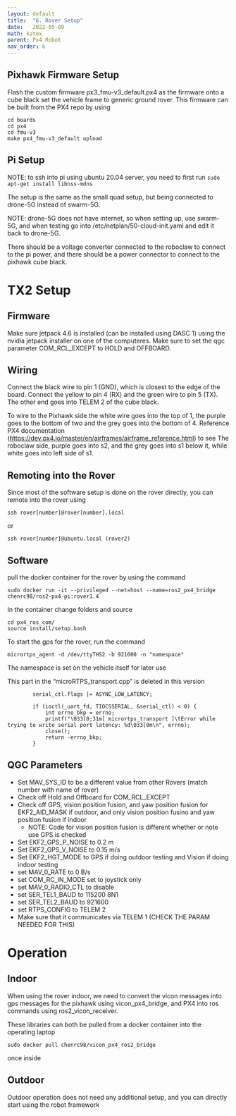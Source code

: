 ```yaml
---
layout: default
title:  "6. Rover Setup"
date:   2022-05-09
math: katex
parent: Px4 Robot
nav_order: 6
---
```


## Pixhawk Firmware Setup
Flash the custom firmware px3_fmu-v3_default.px4 as the firmware onto a cube black
set the vehicle frame to generic ground rover. This firmware can be built from the PX4 repo by using
```
cd boards
cd px4
cd fmu-v3
make px4_fmu-v3_default upload
```


## Pi Setup

NOTE: to ssh into pi using ubuntu 20.04 server, you need to first run ```sudo apt-get install libnss-mdns```

The setup is the same as the small quad setup, but being connected to drone-5G instead of swarm-5G. 

NOTE: drone-5G does not have internet, so when setting up, use swarm-5G, and when testing go into /etc/netplan/50-cloud-init.yaml and edit it back to drone-5G. 

There should be a voltage converter connected to the roboclaw to connect to the pi power, and there should be a power connector to connect to the pixhawk cube black.

# TX2 Setup

## Firmware
Make sure jetpack 4.6 is installed (can be installed using DASC 1) using the nvidia jetpack installer on one of the computeres. Make sure to set the qgc parameter COM_RCL_EXCEPT to HOLD and OFFBOARD.

## Wiring
Connect the black wire to pin 1 (GND), which is closest to the edge of the board. Connect the yellow to pin 4 (RX) and the green wire to pin 5 (TX). The other end goes into TELEM 2 of the cube black. 

To wire to the Pixhawk side the white wire goes into the top of 1, the purple goes to the bottom of two and the grey goes into the bottom of 4. Reference PX4 documentation (https://dev.px4.io/master/en/airframes/airframe_reference.html) to see  The roboclaw side, purple goes into s2, and the grey goes into s1 below it, while white goes into left side of s1.  

## Remoting into the Rover
Since most of the software setup is done on the rover directly, you can remote into the rover using
```
ssh rover[number]@rover[number].local
```
or
``` 
ssh rover[number]@ubuntu.local (rover2)
```

## Software 

pull the docker container for the rover by using the command 
```
sudo docker run -it --privileged --net=host --name=ros2_px4_bridge chenrc98/ros2-px4-pi:rover1.4
```

In the container change folders and source
```
cd px4_ros_com/
source install/setup.bash
```

To start the gps for the rover, run the command
```
micrortps_agent -d /dev/ttyTHS2 -b 921600 -n "namespace"
```

The namespace is set on the vehicle itself for later use

This part in the “microRTPS_transport.cpp” is deleted in this version
```
        serial_ctl.flags |= ASYNC_LOW_LATENCY;

		if (ioctl(_uart_fd, TIOCSSERIAL, &serial_ctl) < 0) {
			int errno_bkp = errno;
			printf("\033[0;31m[ micrortps_transport ]\tError while trying to write serial port latency: %d\033[0m\n", errno);
			close();
			return -errno_bkp;
		}
```
## QGC Parameters
- Set MAV_SYS_ID to be a different value from other Rovers (match number with name of rover)
- Check off Hold and Offboard for COM_RCL_EXCEPT 
- Check off GPS, vision position fusion, and yaw position fusion for EKF2_AID_MASK if outdoor, and only vision position fusino and yaw position fusion if indoor
	- NOTE: Code for vision position fusion is different whether or note use GPS is checked
- Set EKF2_GPS_P_NOISE to 0.2 m
- Set EKF2_GPS_V_NOISE to 0.15 m/s
- Set EKF2_HGT_MODE to GPS if doing outdoor testing and Vision if doing indoor testing
- set MAV_0_RATE to 0 B/s
- set COM_RC_IN_MODE set to joystick only
- set MAV_0_RADIO_CTL to disable
- set SER_TEL1_BAUD to 115200 8N1
- set SER_TEL2_BAUD to 921600
- set RTPS_CONFIG to TELEM 2
- Make sure that it communicates via TELEM 1 (CHECK THE PARAM NEEDED FOR THIS)

# Operation

## Indoor
When using the rover indoor, we need to convert the vicon messages into gps messages for the pixhawk using vicon_px4_bridge, and PX4 into ros commands using ros2_vicon_receiver. 

These libraries can both be pulled from a docker container into the operating laptop
```
sudo docker pull chenrc98/vicon_px4_ros2_bridge
```
once inside 


## Outdoor
Outdoor operation does not need any additional setup, and you can directly start using the robot framework